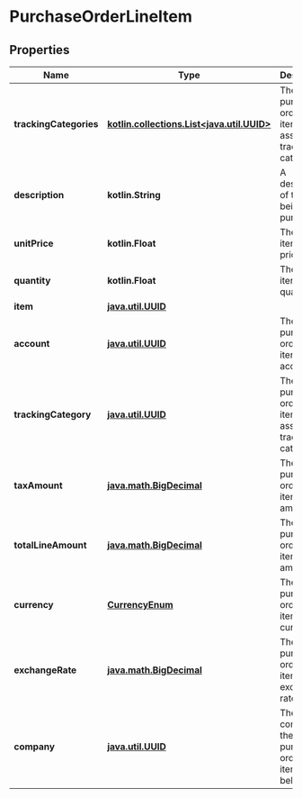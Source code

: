
# PurchaseOrderLineItem

## Properties
Name | Type | Description | Notes
------------ | ------------- | ------------- | -------------
**trackingCategories** | [**kotlin.collections.List&lt;java.util.UUID&gt;**](java.util.UUID.md) | The purchase order line item&#39;s associated tracking categories. | 
**description** | **kotlin.String** | A description of the good being purchased. |  [optional]
**unitPrice** | **kotlin.Float** | The line item&#39;s unit price. |  [optional]
**quantity** | **kotlin.Float** | The line item&#39;s quantity. |  [optional]
**item** | [**java.util.UUID**](java.util.UUID.md) |  |  [optional]
**account** | [**java.util.UUID**](java.util.UUID.md) | The purchase order line item&#39;s account. |  [optional]
**trackingCategory** | [**java.util.UUID**](java.util.UUID.md) | The purchase order line item&#39;s associated tracking category. |  [optional]
**taxAmount** | [**java.math.BigDecimal**](java.math.BigDecimal.md) | The purchase order line item&#39;s tax amount. |  [optional]
**totalLineAmount** | [**java.math.BigDecimal**](java.math.BigDecimal.md) | The purchase order line item&#39;s total amount. |  [optional]
**currency** | [**CurrencyEnum**](CurrencyEnum.md) | The purchase order line item&#39;s currency. |  [optional]
**exchangeRate** | [**java.math.BigDecimal**](java.math.BigDecimal.md) | The purchase order line item&#39;s exchange rate. |  [optional]
**company** | [**java.util.UUID**](java.util.UUID.md) | The company the purchase order line item belongs to. |  [optional]



